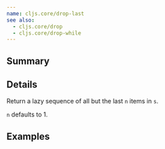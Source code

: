 ```yaml
---
name: cljs.core/drop-last
see also:
  - cljs.core/drop
  - cljs.core/drop-while
---
```


## Summary

## Details

Return a lazy sequence of all but the last `n` items in `s`.

`n` defaults to 1.

## Examples
